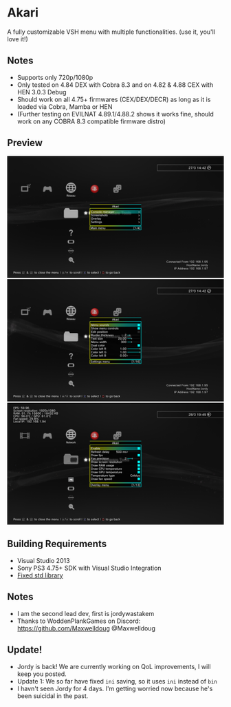 # Akari
A fully customizable VSH menu with multiple functionalities.
(use it, you'll love it!)

## Notes
- Supports only 720p/1080p
- Only tested on 4.84 DEX with Cobra 8.3 and on 4.82 & 4.88 CEX with HEN 3.0.3 Debug
- Should work on all 4.75+ firmwares (CEX/DEX/DECR) as long as it is loaded via Cobra, Mamba or HEN
- (Further testing on EVILNAT 4.89.1/4.88.2 shows it works fine, should work on any COBRA 8.3 compatible firmware distro)

## Preview
![2022-03-27_14-42-10](https://raw.githubusercontent.com/JamesIsWack/Akari---Playstaion-3-VSH-Plugin/main/images/160284617-befda427-14ca-463e-9e0f-4ab0ba59707f.png)
![2022-03-28_19-49-30](https://raw.githubusercontent.com/JamesIsWack/Akari---Playstaion-3-VSH-Plugin/main/images/160284724-191861c3-29e9-4a31-ba99-6e157dc83240.png)
![2022-03-27_14-42-46](https://raw.githubusercontent.com/JamesIsWack/Akari---Playstaion-3-VSH-Plugin/main/images/160466345-e4620c97-8dec-43ce-8689-09f05189fa98.png)

## Building Requirements
- Visual Studio 2013
- Sony PS3 4.75+ SDK with Visual Studio Integration
- [Fixed std library](https://github.com/skiff/libpsutil/releases "Fixed std library")

## Notes
- I am the second lead dev, first is jordywastakem
- Thanks to WoddenPlankGames on Discord: https://github.com/Maxwelldoug @Maxwelldoug

## Update!
- Jordy is back! We are currently working on QoL improvements, I will keep you posted.
- Update 1: We so far have fixed `ini` saving, so it uses `ini` instead of  `bin`
- I havn't seen Jordy for 4 days. I'm getting worried now because he's been suicidal in the past.
